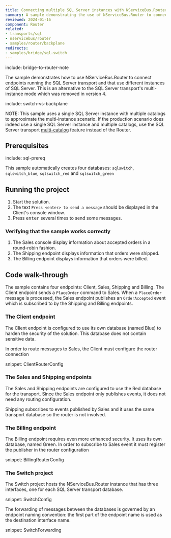 ```yaml
---
title: Connecting multiple SQL Server instances with NServiceBus.Router
summary: A sample demonstrating the use of NServiceBus.Router to connect endpoints that use different SQL Server instances
reviewed: 2024-01-16
component: Router
related:
- transports/sql
- nservicebus/router
- samples/router/backplane
redirects:
- samples/bridge/sql-switch
---
```


include: bridge-to-router-note

The sample demonstrates how to use NServiceBus.Router to connect endpoints running the SQL Server transport and that use different instances of SQL Server. This is an alternative to the SQL Server transport's multi-instance mode which was removed in version 4.

include: switch-vs-backplane

NOTE: This sample uses a single SQL Server instance with multiple catalogs to approximate the multi-instance scenario. If the production scenario does indeed use a single SQL Server instance and multiple catalogs, use the SQL Server transport [multi-catalog](/transports/sql/addressing.md#resolution-catalog) feature instead of the Router.

## Prerequisites

include: sql-prereq

This sample automatically creates four databases: `sqlswitch`, `sqlswitch_blue`, `sqlswitch_red` and `sqlswitch_green`

## Running the project

 1. Start the solution.
 1. The text `Press <enter> to send a message` should be displayed in the Client's console window.
 1. Press <kbd>enter</kbd> several times to send some messages.

### Verifying that the sample works correctly

 1. The Sales console display information about accepted orders in a round-robin fashion.
 1. The Shipping endpoint displays information that orders were shipped.
 1. The Billing endpoint displays information that orders were billed.

## Code walk-through

The sample contains four endpoints: Client, Sales, Shipping and Billing. The Client endpoint sends a `PlaceOrder` command to Sales. When a `PlaceOrder` message is processed, the Sales endpoint publishes an `OrderAccepted` event which is subscribed to by the Shipping and Billing endpoints.

### The Client endpoint

The Client endpoint is configured to use its own database (named Blue) to harden the security of the solution. This database does not contain sensitive data.

In order to route messages to Sales, the Client must configure the router connection

snippet: ClientRouterConfig

### The Sales and Shipping endpoints

The Sales and Shipping endpoints are configured to use the Red database for the transport. Since the Sales endpoint only publishes events, it does not need any routing configuration.

Shipping subscribes to events published by Sales and it uses the same transport database so the router is not involved.

### The Billing endpoint

The Billing endpoint requires even more enhanced security. It uses its own database, named Green. In order to subscribe to Sales event it must register the publisher in the router configuration

snippet: BillingRouterConfig

### The Switch project

The Switch project hosts the NServiceBus.Router instance that has three interfaces, one for each SQL Server transport database.

snippet: SwitchConfig

The forwarding of messages between the databases is governed by an endpoint naming convention: the first part of the endpoint name is used as the destination interface name.

snippet: SwitchForwarding
